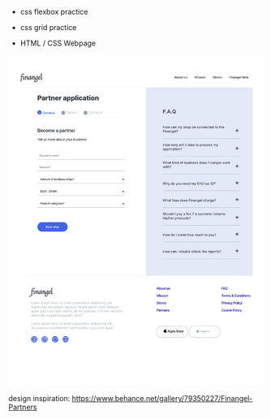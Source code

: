 - css flexbox practice
- css grid practice

- HTML / CSS Webpage

![Screenshot](screenshot.jpg)

design inspiration: https://www.behance.net/gallery/79350227/Finangel-Partners

